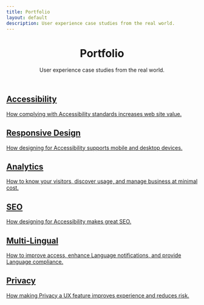 ```yaml
---
title: Portfolio
layout: default
description: User experience case studies from the real world.
---
```

<header>
	<h1>Portfolio</h1>
	<p class="description">User experience case studies from the real world.</p>
</header>
<article class="synopsis">
	<a href="../portfolio/accessibility.html">
		<h2>Accessibility</h2>
		<p>How complying with Accessibility standards increases web  site value.</p>
	</a>
</article>
<article class="synopsis">
	<a href="../portfolio/responsive.html">
		<h2>Responsive Design</h2>
		<p>How designing for Accessibility supports mobile and desktop devices.</p>
	</a>
</article>
<article class="synopsis">
	<a href="../portfolio/analytics.html">
		<h2>Analytics</h2>
		<p>How to know your visitors, discover usage, and manage business at minimal cost.</p>
	</a>
</article>
<article class="synopsis">
	<a href="../portfolio/seo.html">
		<h2>SEO</h2>
		<p>How designing for Accessibility makes great SEO.</p>
	</a>
</article>
<article class="synopsis">
	<a href="../portfolio/multilingual.html">
		<h2>Multi-Lingual</h2>
		<p>How to improve access, enhance Language notifications, and provide Language compliance.</p>
	</a>
</article>
<article class="synopsis">
	<a href="../portfolio/privacy.html">
		<h2>Privacy</h2>
		<p>How making Privacy a UX feature improves experience and reduces risk.</p>
	</a>
</article>
